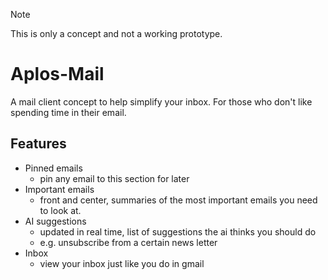> [!NOTE]
> This is only a concept and not a working prototype.

# Aplos-Mail
A mail client concept to help simplify your inbox. For those who don't like spending time in their email.

## Features
- Pinned emails
  - pin any email to this section for later
- Important emails
  - front and center, summaries of the most important emails you need to look at.
- AI suggestions
  - updated in real time, list of suggestions the ai thinks you should do
  - e.g. unsubscribe from a certain news letter
- Inbox
  - view your inbox just like you do in gmail
